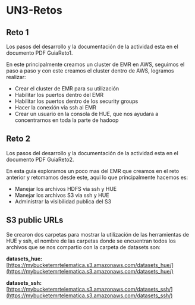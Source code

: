 # UN3-Retos

## Reto 1
Los pasos del desarrollo y la documentación de la actividad esta en el documento PDF GuiaReto1.

En este principalmente creamos un cluster de EMR en AWS, seguimos el paso a paso y con este creamos el cluster dentro de AWS, logramos realizar:
- Crear el cluster de EMR para su utilización
- Habilitar los puertos dentro del EMR
- Habilitar los puertos dentro de los security groups
- Hacer la conexión via ssh al EMR
- Crear un usuario en la consola de HUE, que nos ayudara a concentrarnos en toda la parte de hadoop

## Reto 2
Los pasos del desarrollo y la documentación de la actividad esta en el documento PDF GuiaReto2.


En esta guia exploramos un poco mas del EMR que creamos en el reto anterior y retomamos desde este, aqui lo que principalmente hacemos es:
- Manejar los archivos HDFS via ssh y HUE
- Manejar los archivos S3 via ssh y HUE
- Administrar la visibilidad publica del S3

## S3 public URLs

Se crearon dos carpetas para mostrar la utilización de las herramientas de HUE y ssh, el nombre de las carpetas donde se encuentran todos los archivos que se nos compartio con la carpeta de datasets son:

**datasets_hue:** [https://mybucketemrtelematica.s3.amazonaws.com/datasets_hue/](https://mybucketemrtelematica.s3.amazonaws.com/datasets_hue/)

**datasets_ssh:** [https://mybucketemrtelematica.s3.amazonaws.com/datasets_ssh/](https://mybucketemrtelematica.s3.amazonaws.com/datasets_ssh/)
